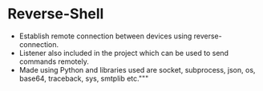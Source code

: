 # Reverse-Shell
* Establish remote connection between devices using reverse-connection.
* Listener also included in the project which can be used to send commands remotely.
* Made using Python and libraries used are socket, subprocess, json, os, base64, traceback, sys, smtplib etc."""
